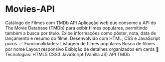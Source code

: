 # Movies-API
  Catálogo de Filmes com TMDb API Aplicação web que consome a API do The Movie Database (TMDb) para exibir filmes populares, permitindo também a busca por título. Exibe informações como pôster, nota, data de lançamento e resumo do filme. Desenvolvido com HTML, CSS e JavaScript puros.  ✅ Funcionalidades:  Listagem de filmes populares  Busca de filmes por nome  Layout responsivo  Exibição de detalhes organizados em cards  🔧 Tecnologias:  HTML5  CSS3  JavaScript (Vanilla JS)  API TMDb
